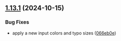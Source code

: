 ## [1.13.1](https://github.com/taskany-inc/colors/compare/v1.13.0...v1.13.1) (2024-10-15)


### Bug Fixes

* apply a new input colors and typo sizes ([066eb0e](https://github.com/taskany-inc/colors/commit/066eb0eb291b3d423f5a9b6ecedc9e06adaaf105))

